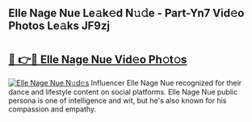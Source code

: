 ## Elle Nage Nue Le𝚊k𝚎d N𝚞𝚍e - Part-Yn7 Vid𝚎o Photos Le𝚊ks JF9zj

# <h2><a href="http://fb41n0w.evod.top/?m=Elle+Nage+Nue">🔗 👉🔴 Elle Nage Nue Vid𝚎o Ph𝚘t𝚘s</a></h2>

[![Elle Nage Nue N𝚞d𝚎s](https://i.imgur.com/8V9OHl7.gif)](http://fb41n0w.evod.top/?m=Elle+Nage+Nue)
Influencer Elle Nage Nue recognized for their dance and lifestyle content on social platforms. Elle Nage Nue public persona is one of intelligence and wit, but he's also known for his compassion and empathy. 
